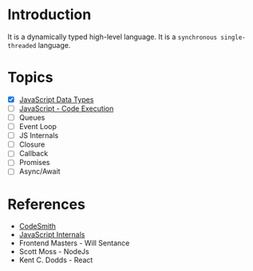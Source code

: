 # Introduction
It is a dynamically typed high-level language. It is a `synchronous single-threaded` language.
# Topics
- [x] [JavaScript Data Types](JavaScript%20Data%20Types.md)
- [ ] [JavaScript - Code Execution](JavaScript%20-%20Code%20Execution.md)
- [ ] Queues
- [ ] Event Loop
- [ ] JS Internals
- [ ] Closure
- [ ] Callback
- [ ] Promises
- [ ] Async/Await
# References
- [CodeSmith](https://www.youtube.com/watch?v=exrc_rLj5iw&pp=ygUNd2lsbCBzZW50YW5jZQ%3D%3D)
- [JavaScript Internals](https://www.youtube.com/watch?v=viQz4nUUnpw&pp=ygUNd2lsbCBzZW50YW5jZQ%3D%3D)
- Frontend Masters - Will Sentance
- Scott Moss - NodeJs
- Kent C. Dodds - React